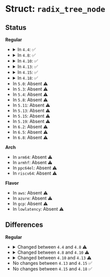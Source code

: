 # Struct: <code>radix_tree_node</code>

## Status
<b>Regular</b>
<ul>
<li>
<details>
<summary>In <code>4.4</code>: ✅</summary>

```c
struct radix_tree_node {
    unsigned int path;
    unsigned int count;
    struct radix_tree_node *parent;
    void *private_data;
    struct callback_head callback_head;
    struct list_head private_list;
    void * slots[64];
    long unsigned int tags[3];
};
```
</details>
</li>
<li>
<details>
<summary>In <code>4.8</code>: ✅</summary>

```c
struct radix_tree_node {
    unsigned char shift;
    unsigned char offset;
    unsigned int count;
    struct radix_tree_node *parent;
    void *private_data;
    struct callback_head callback_head;
    struct list_head private_list;
    void * slots[64];
    long unsigned int tags[3];
};
```
</details>
</li>
<li>
<details>
<summary>In <code>4.10</code>: ✅</summary>

```c
struct radix_tree_node {
    unsigned char shift;
    unsigned char offset;
    unsigned char count;
    unsigned char exceptional;
    struct radix_tree_node *parent;
    void *private_data;
    struct list_head private_list;
    struct callback_head callback_head;
    void * slots[64];
    long unsigned int tags[3];
};
```
</details>
</li>
<li>
<details>
<summary>In <code>4.13</code>: ✅</summary>

```c
struct radix_tree_node {
    unsigned char shift;
    unsigned char offset;
    unsigned char count;
    unsigned char exceptional;
    struct radix_tree_node *parent;
    struct radix_tree_root *root;
    struct list_head private_list;
    struct callback_head callback_head;
    void * slots[64];
    long unsigned int tags[3];
};
```
</details>
</li>
<li>
<details>
<summary>In <code>4.15</code>: ✅</summary>

```c
struct radix_tree_node {
    unsigned char shift;
    unsigned char offset;
    unsigned char count;
    unsigned char exceptional;
    struct radix_tree_node *parent;
    struct radix_tree_root *root;
    struct list_head private_list;
    struct callback_head callback_head;
    void * slots[64];
    long unsigned int tags[3];
};
```
</details>
</li>
<li>
<details>
<summary>In <code>4.18</code>: ✅</summary>

```c
struct radix_tree_node {
    unsigned char shift;
    unsigned char offset;
    unsigned char count;
    unsigned char exceptional;
    struct radix_tree_node *parent;
    struct radix_tree_root *root;
    struct list_head private_list;
    struct callback_head callback_head;
    void * slots[64];
    long unsigned int tags[3];
};
```
</details>
</li>
<li>
In <code>5.0</code>: Absent ⚠️
</li>
<li>
In <code>5.3</code>: Absent ⚠️
</li>
<li>
In <code>5.4</code>: Absent ⚠️
</li>
<li>
In <code>5.8</code>: Absent ⚠️
</li>
<li>
In <code>5.11</code>: Absent ⚠️
</li>
<li>
In <code>5.13</code>: Absent ⚠️
</li>
<li>
In <code>5.15</code>: Absent ⚠️
</li>
<li>
In <code>5.19</code>: Absent ⚠️
</li>
<li>
In <code>6.2</code>: Absent ⚠️
</li>
<li>
In <code>6.5</code>: Absent ⚠️
</li>
<li>
In <code>6.8</code>: Absent ⚠️
</li>
</ul>
<b>Arch</b>
<ul>
<li>
In <code>arm64</code>: Absent ⚠️
</li>
<li>
In <code>armhf</code>: Absent ⚠️
</li>
<li>
In <code>ppc64el</code>: Absent ⚠️
</li>
<li>
In <code>riscv64</code>: Absent ⚠️
</li>
</ul>
<b>Flavor</b>
<ul>
<li>
In <code>aws</code>: Absent ⚠️
</li>
<li>
In <code>azure</code>: Absent ⚠️
</li>
<li>
In <code>gcp</code>: Absent ⚠️
</li>
<li>
In <code>lowlatency</code>: Absent ⚠️
</li>
</ul>

## Differences
<b>Regular</b>
<ul>
<li>
<details>
<summary>Changed between <code>4.4</code> and <code>4.8</code> ⚠️</summary>
<ul>
<li>
<b>Field added. </b>
<code>unsigned char shift</code>
</li>
<li>
<b>Field added. </b>
<code>unsigned char offset</code>
</li>
<li>
<b>Field removed. </b>
<code>unsigned int path</code>
</li>
</ul>
</details>
</li>
<li>
<details>
<summary>Changed between <code>4.8</code> and <code>4.10</code> ⚠️</summary>
<ul>
<li>
<b>Field added. </b>
<code>unsigned char exceptional</code>
</li>
<li>
<b>Field type changed. </b>
<code>unsigned int count</code> ➡️ <code>unsigned char count</code>
</li>
</ul>
</details>
</li>
<li>
<details>
<summary>Changed between <code>4.10</code> and <code>4.13</code> ⚠️</summary>
<ul>
<li>
<b>Field added. </b>
<code>struct radix_tree_root *root</code>
</li>
<li>
<b>Field removed. </b>
<code>void *private_data</code>
</li>
</ul>
</details>
</li>
<li>
No changes between <code>4.13</code> and <code>4.15</code> ✅
</li>
<li>
No changes between <code>4.15</code> and <code>4.18</code> ✅
</li>
</ul>
